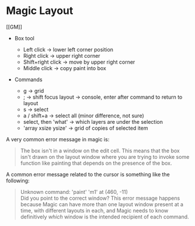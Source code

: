 # Magic Layout
[[GM]]
- Box tool
	- Left click -> lower left corner position
	- Right click -> upper right corner
	- Shift+right click -> move by upper right corner
	- Middle click -> copy paint into box

- Commands
	- g -> grid
	- ; -> shift focus  layout -> console, enter after command to return to layout
	- s -> select
	- a / shift+a -> select all (minor difference, not sure)
	- select, then 'what' -> which layers are under the selection
	- 'array xsize ysize' -> grid of copies of selected item

A very common error message in magic is:
> The box isn't in a window on the edit cell.
This means that the box isn't drawn on the layout window where you are trying to invoke some function like painting that depends on the presence of the box. 

A common error message related to the cursor is something like the following:
> Unknown command: 'paint' 'm1' at (460, -11)  
> Did you point to the correct window?
This error message happens because Magic can have more than one layout window present at a time, with different layouts in each, and Magic needs to know definitively _which_ window is the intended recipient of each command.

